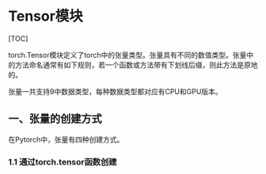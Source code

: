 # Tensor模块

[TOC]

torch.Tensor模块定义了torch中的张量类型。张量具有不同的数值类型。张量中的方法命名通常有如下规则，若一个函数或方法带有下划线后缀，则此方法是原地的。

张量一共支持9中数据类型，每种数据类型都对应有CPU和GPU版本。

## 一、张量的创建方式

在Pytorch中，张量有四种创建方式。

### 1.1 通过torch.tensor函数创建

 